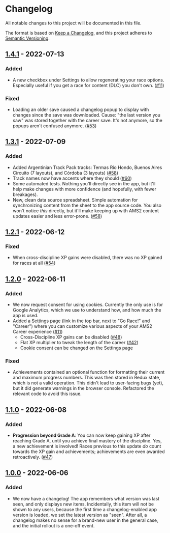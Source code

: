 # Changelog

All notable changes to this project will be documented in this file.

The format is based on [Keep a Changelog](https://keepachangelog.com/en/1.0.0/), and this project adheres to [Semantic Versioning](https://semver.org/spec/v2.0.0.html).

## [1.4.1] - 2022-07-13

### Added

- A new checkbox under Settings to allow regenerating your race options. Especially useful if you get a race for content (DLC) you don't own. ([#11](https://github.com/abesto/ams2-career/issues/11))

### Fixed

- Loading an older save caused a changelog popup to display with changes since the save was downloaded. Cause: "the last version you saw" was stored together with the career save. It's not anymore, so the popups aren't confused anymore. ([#53](https://github.com/abesto/ams2-career/issues/53))

## [1.3.1] - 2022-07-09

### Added

- Added Argentinian Track Pack tracks: Termas Río Hondo, Buenos Aires Circuito (7 layouts), and Córdoba (3 layouts) ([#58](https://github.com/abesto/ams2-career/pull/58))
- Track names now have accents where they should ([#60](https://github.com/abesto/ams2-career/issues/60))
- Some automated tests. Nothing you'll directly see in the app, but it'll help make changes with more confidence (and hopefully, with fewer breakages).
- New, clean data source spreadsheet. Simple automation for synchronizing content from the sheet to the app source code. You also won't notice _this_ directly, but it'll make keeping up with AMS2 content updates easier and less error-prone. ([#58](https://github.com/abesto/ams2-career/pull/58))

## [1.2.1] - 2022-06-12

### Fixed

- When cross-discipline XP gains were disabled, there was no XP gained for races at all ([#54](https://github.com/abesto/ams2-career/issues/54))

## [1.2.0] - 2022-06-11

### Added

- We now request consent for using cookies. Currently the only use is for Google Analytics, which we use to understand how, and how much the app is used.
- Added a Settings page (link in the top bar, next to "Go Race!" and "Career") where you can customize various aspects of your AMS2 Career experience ([#11](https://github.com/abesto/ams2-career/issues/11))
  - Cross-Discipline XP gains can be disabled ([#48](https://github.com/abesto/ams2-career/issues/48))
  - Flat XP multiplier to tweak the length of the career ([#42](https://github.com/abesto/ams2-career/issues/42))
  - Cookie consent can be changed on the Settings page

### Fixed

- Achievements contained an optional function for formatting their current and maximum progress numbers. This was then stored in Redux state, which is not a valid operation. This didn't lead to user-facing bugs (yet), but it did generate warnings in the browser console. Refactored the relevant code to avoid this issue.

## [1.1.0] - 2022-06-08

### Added

- **Progression beyond Grade A**: You can now keep gaining XP after reaching Grade A, until you achieve final mastery of the discipline. Yes, a new achievement is involved! Races previous to this update _do_ count towards the XP gain and achievements; achievements are even awarded retroactively. ([#47](https://github.com/abesto/ams2-career/issues/47))

## [1.0.0] - 2022-06-06

### Added

- We now have a changelog! The app remembers what version was last seen, and only displays new items. Incidentally, this item will not be shown to any users, because the first time a changelog-enabled app version is loaded, we set the latest version as "seen". After all, a changelog makes no sense for a brand-new user in the general case, and the initial rollout is a one-off event.

[1.4.1]: https://github.com/abesto/ams2-career/compare/v1.3.1..v1.4.1
[1.3.1]: https://github.com/abesto/ams2-career/compare/v1.2.1..v1.3.1
[1.2.1]: https://github.com/abesto/ams2-career/compare/v1.2.0..v1.2.1
[1.2.0]: https://github.com/abesto/ams2-career/compare/v1.1.0..v1.2.0
[1.1.0]: https://github.com/abesto/ams2-career/compare/v1.0.0..v1.1.0
[1.0.0]: https://github.com/abesto/ams2-career/releases/tag/v1.0.0
